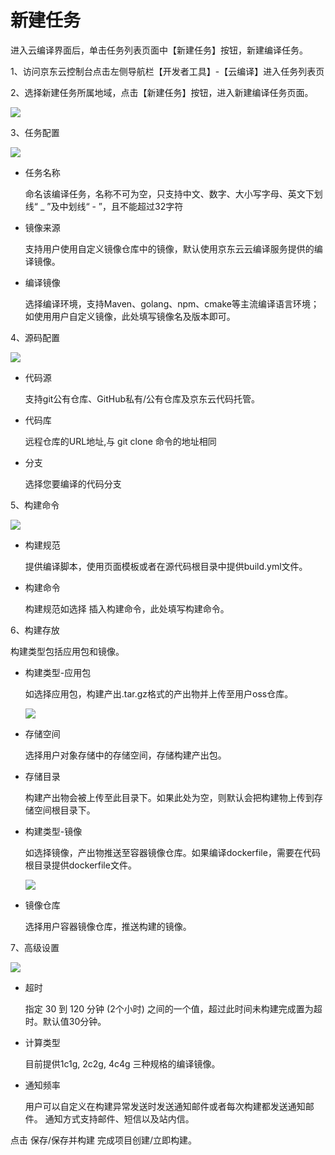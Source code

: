 # 新建任务

进入云编译界面后，单击任务列表页面中【新建任务】按钮，新建编译任务。

1、访问京东云控制台点击左侧导航栏【开发者工具】-【云编译】进入任务列表页

2、选择新建任务所属地域，点击【新建任务】按钮，进入新建编译任务页面。

 ![](/image/codebuild/appList.PNG) 

3、任务配置

 ![](/image/codebuild/createApp1.PNG) 
 
   * 任务名称
   
     命名该编译任务，名称不可为空，只支持中文、数字、大小写字母、英文下划线“ _ ”及中划线“ - ”，且不能超过32字符
   
   * 镜像来源
   
     支持用户使用自定义镜像仓库中的镜像，默认使用京东云云编译服务提供的编译镜像。
   
   * 编译镜像
   
     选择编译环境，支持Maven、golang、npm、cmake等主流编译语言环境；如使用用户自定义镜像，此处填写镜像名及版本即可。
 
4、源码配置

 ![](/image/codebuild/createApp2.PNG) 
 
   * 代码源
   
     支持git公有仓库、GitHub私有/公有仓库及京东云代码托管。
     
   * 代码库
   
     远程仓库的URL地址,与 git clone 命令的地址相同
     
   * 分支
   
     选择您要编译的代码分支

5、构建命令

 ![](/image/codebuild/createApp3.PNG) 
 
   * 构建规范
   
     提供编译脚本，使用页面模板或者在源代码根目录中提供build.yml文件。
     
   * 构建命令
   
     构建规范如选择 插入构建命令，此处填写构建命令。

 
6、构建存放

 构建类型包括应用包和镜像。
 
   * 构建类型-应用包
   
     如选择应用包，构建产出.tar.gz格式的产出物并上传至用户oss仓库。
     
     ![](/image/codebuild/createApp4.PNG) 
     
   * 存储空间
   
     选择用户对象存储中的存储空间，存储构建产出包。
     
   * 存储目录
   
     构建产出物会被上传至此目录下。如果此处为空，则默认会把构建物上传到存储空间根目录下。
     
     
   * 构建类型-镜像
   
     如选择镜像，产出物推送至容器镜像仓库。如果编译dockerfile，需要在代码根目录提供dockerfile文件。
     
     ![](/image/codebuild/createApp5.PNG) 
     
   * 镜像仓库
   
     选择用户容器镜像仓库，推送构建的镜像。

	
7、高级设置

   ![](/image/codebuild/createApp6.PNG) 
 
   * 超时
   
     指定 30 到 120 分钟 (2个小时) 之间的一个值，超过此时间未构建完成置为超时。默认值30分钟。
     
   * 计算类型
   
     目前提供1c1g, 2c2g, 4c4g 三种规格的编译镜像。
     
   * 通知频率
   
     用户可以自定义在构建异常发送时发送通知邮件或者每次构建都发送通知邮件。
     通知方式支持邮件、短信以及站内信。


点击 保存/保存并构建 完成项目创建/立即构建。
